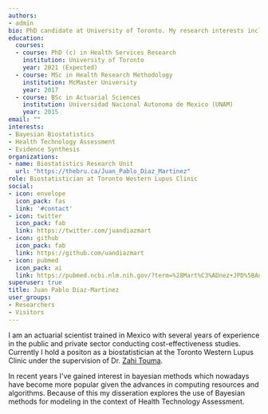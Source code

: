 ```yaml
---
authors:
- admin
bio: PhD candidate at University of Toronto. My research interests include the use of bayesian biostatistics in the context of Health Technology Assessment.
education:
  courses:
  - course: PhD (c) in Health Services Research
    institution: University of Toronto
    year: 2021 (Expected)
  - course: MSc in Health Research Methodology
    institution: McMaster University
    year: 2017
  - course: BSc in Actuarial Sciences
    institution: Universidad Nacional Autonoma de Mexico (UNAM)
    year: 2015
email: ""
interests:
- Bayesian Biostatistics
- Health Technology Assessment
- Evidence Synthesis
organizations:
- name: Biostatistics Research Unit
  url: "https://thebru.ca/Juan_Pablo_Diaz_Martinez"
role: Biostatistician at Toronto Western Lupus Clinic
social:
- icon: envelope
  icon_pack: fas
  link: '#contact'
- icon: twitter
  icon_pack: fab
  link: https://twitter.com/juandiazmart
- icon: github
  icon_pack: fab
  link: https://github.com/uandiazmart
- icon: pubmed
  icon_pack: ai
  link: https://pubmed.ncbi.nlm.nih.gov/?term=%28Mart%C3%ADnez+JPD%5BAuthor%5D+%29+OR+%28Diaz+Martinez+JP%5BAuthor%5D%29
superuser: true
title: Juan Pablo Diaz-Martinez
user_groups:
- Researchers
- Visitors
---
```


I am an actuarial scientist trained in Mexico with several years of experience in the public and private sector conducting cost-effectiveness studies. Currently I hold a positon as a biostatistician at the Toronto Western Lupus Clinic under the supervision of Dr. [Zahi Touma](https://www.uhnresearch.ca/researcher/zahi-touma). 

In recent years I've gained interest in bayesian methods which nowadays have become more popular given the advances in computing resources and algorithms. Because of this my disseration explores the use of Bayesian methods for modeling in the context of Health Technology Assessment. 
